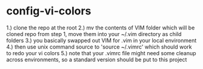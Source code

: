 # config-vi-colors

1.) clone the repo at the root
2.) mv the contents of VIM folder which will be cloned repo from step 1, move them into your ~/.vim directory as child folders
3.) you basically swapped out VIM for .vim in your local environment
4.) then use unix command source to 'source ~/.vimrc' which should work to redo your vi colors
5.) note that your .vimrc file might need some cleanup across environments, so a standard version should be put to this project
